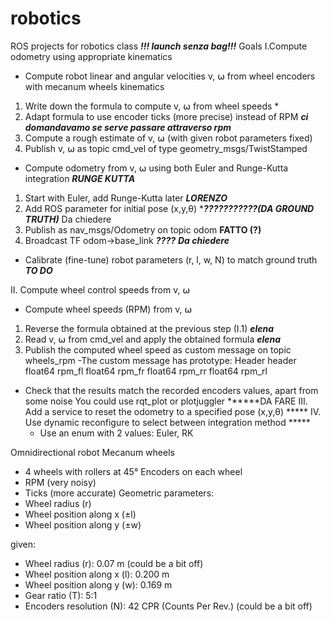 # robotics
ROS projects for robotics class
***!!! launch senza bag!!!***
Goals
I.Compute odometry using appropriate kinematics
 - Compute robot linear and angular velocities v, ⍵ from wheel encoders with mecanum wheels kinematics
  1. Write down the formula to compute v, ⍵ from wheel speeds *
  2. Adapt formula to use encoder ticks (more precise) instead of RPM ***ci domandavamo se serve passare attraverso rpm***
  3. Compute a rough estimate of v, ⍵ (with given robot parameters fixed)
  4. Publish v, ⍵ as topic cmd_vel of type geometry_msgs/TwistStamped
 - Compute odometry from v, ⍵ using both Euler and Runge-Kutta integration ***RUNGE KUTTA***
  1. Start with Euler, add Runge-Kutta later  ***LORENZO***
  2. Add ROS parameter for initial pose (x,y,θ) ****???????????(DA GROUND TRUTH)*** Da chiedere
  3. Publish as nav_msgs/Odometry on topic odom **FATTO (?)**
  4. Broadcast TF odom->base_link ***????*** ***Da chiedere***
- Calibrate (fine-tune) robot parameters (r, l, w, N) to match ground truth ***TO DO***

II. Compute wheel control speeds from v, ⍵
 - Compute wheel speeds (RPM) from v, ⍵  
  1. Reverse the formula obtained at the previous step (I.1) ***elena***
  2. Read v, ⍵ from cmd_vel and apply the obtained formula  ***elena***
  3. Publish the computed wheel speed as custom message on topic
     wheels_rpm
    -The custom message has prototype:
      Header header
      float64 rpm_fl
      float64 rpm_fr
      float64 rpm_rr
      float64 rpm_rl
 - Check that the results match the recorded encoders values, apart from some noise
     You could use rqt_plot or plotjuggler  ******DA FARE
III. Add a service to reset the odometry to a specified pose (x,y,θ)  *****
IV. Use dynamic reconfigure to select between integration method     *****
   - Use an enum with 2 values: Euler, RK



Omnidirectional robot
Mecanum wheels
- 4 wheels with rollers at 45°
Encoders on each wheel
- RPM (very noisy)
- Ticks (more accurate)
Geometric parameters:
- Wheel radius (r)
- Wheel position along x (±l)
- Wheel position along y (±w)

given:
- Wheel radius (r): 0.07 m (could be a bit off)
- Wheel position along x (l): 0.200 m
- Wheel position along y (w): 0.169 m
- Gear ratio (T): 5:1
- Encoders resolution (N): 42 CPR (Counts Per Rev.) (could be a bit off)
